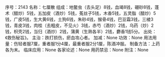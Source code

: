 序号：2143
名称：七厘散
组成：地鳖虫（去头足）8钱，血竭8钱，硼砂8钱，蓬术（醋炒）5钱，五加皮（酒炒）5钱，菟丝子5钱，木香5钱，五灵脂（醋炒）5钱，广皮5钱，生大黄6钱，土狗6钱，朱砂4钱，猴骨4钱，巴豆霜3钱，三棱3钱，青皮3钱，肉桂（去粗皮，不见火）3钱，赤芍（酒炒）2钱，乌药（炒）2钱，枳壳2钱，当归（酒炒）2钱，蒲黄（生熟各半）2钱，麝香1钱5分。
出处：《救伤秘旨》。
主治：跌打损伤，瘀血攻心者。
加减：None
功效：None
用法用量：伤轻者服7厘，重者服1分4厘，最重者服2分1厘，陈酒冲服。
制备方法：上药各为末。
临床应用：None
各家论述：None
用药禁忌：None
附注：None
